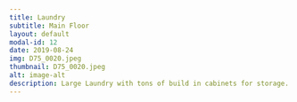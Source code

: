 ```yaml
---
title: Laundry
subtitle: Main Floor
layout: default
modal-id: 12
date: 2019-08-24
img: D75_0020.jpeg
thumbnail: D75_0020.jpeg
alt: image-alt
description: Large Laundry with tons of build in cabinets for storage.
---
```

